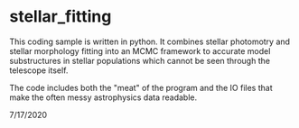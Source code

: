# stellar_fitting

This coding sample is written in python.  It combines stellar photomotry and stellar morphology fitting into an MCMC framework to accurate model substructures in stellar populations which cannot be seen through the telescope itself.

The code includes both the "meat" of the program and the IO files that make the often messy astrophysics data readable.

7/17/2020
